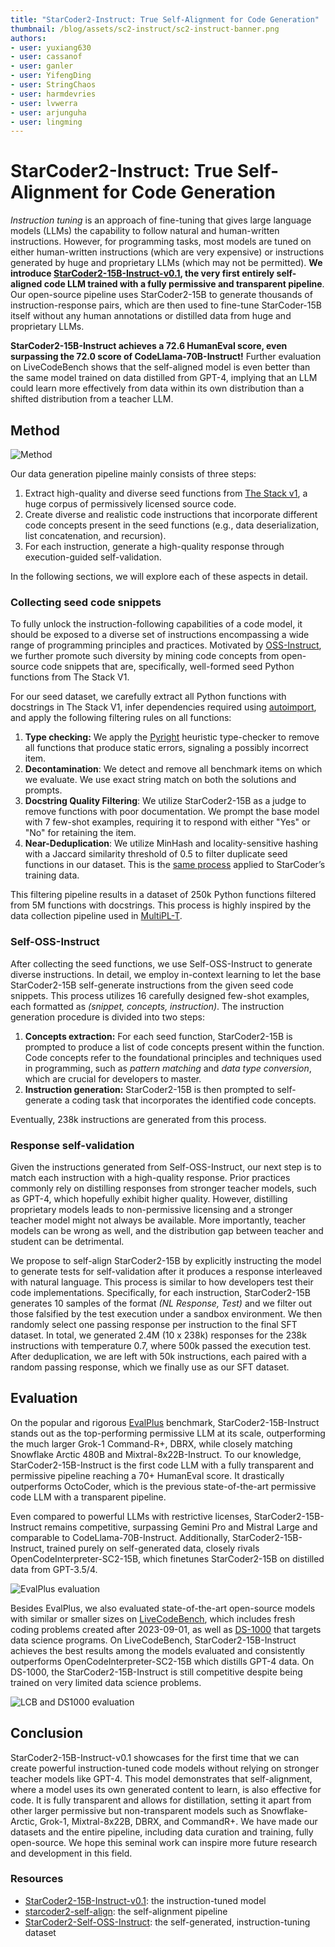```yaml
---
title: "StarCoder2-Instruct: True Self-Alignment for Code Generation" 
thumbnail: /blog/assets/sc2-instruct/sc2-instruct-banner.png
authors:
- user: yuxiang630
- user: cassanof
- user: ganler
- user: YifengDing
- user: StringChaos
- user: harmdevries
- user: lvwerra
- user: arjunguha
- user: lingming
---
```


# StarCoder2-Instruct: True Self-Alignment for Code Generation

<!-- <div class="flex items-center justify-center"> -->
<!-- <img src="/path/to/banner" alt="StarCoder2-Instruct"> -->
<!-- </div> -->

*Instruction tuning* is an approach of fine-tuning that gives large language models (LLMs) the capability to follow natural and human-written instructions. However, for programming tasks, most models are tuned on either human-written instructions (which are very expensive) or instructions generated by huge and proprietary LLMs (which may not be permitted). **We introduce [StarCoder2-15B-Instruct-v0.1](https://huggingface.co/bigcode/starcoder2-15b-instruct-v0.1), the very first entirely self-aligned code LLM trained with a fully permissive and transparent pipeline**. Our open-source pipeline uses StarCoder2-15B to generate thousands of instruction-response pairs, which are then used to fine-tune StarCoder-15B itself without any human annotations or distilled data from huge and proprietary LLMs.

**StarCoder2-15B-Instruct achieves a 72.6 HumanEval score, even surpassing the 72.0 score of CodeLlama-70B-Instruct!** Further evaluation on LiveCodeBench shows that the self-aligned model is even better than the same model trained on data distilled from GPT-4, implying that an LLM could learn more effectively from data within its own distribution than a shifted distribution from a teacher LLM.

## Method

<div class="flex items-center justify-center">
<img src="https://huggingface.co/datasets/bigcode/starcoder2-instruct-assets/resolve/main/method.png" alt="Method">
</div>

Our data generation pipeline mainly consists of three steps:

1. Extract high-quality and diverse seed functions from [The Stack v1](https://huggingface.co/datasets/bigcode/the-stack), a huge corpus of permissively licensed source code.
2. Create diverse and realistic code instructions that incorporate different code concepts present in the seed functions (e.g., data deserialization, list concatenation, and recursion).
3. For each instruction, generate a high-quality response through execution-guided self-validation.

In the following sections, we will explore each of these aspects in detail.

### Collecting seed code snippets

To fully unlock the instruction-following capabilities of a code model, it should be exposed to a diverse set of instructions encompassing a wide range of programming principles and practices. Motivated by [OSS-Instruct](https://github.com/ise-uiuc/magicoder), we further promote such diversity by mining code concepts from open-source code snippets that are, specifically, well-formed seed Python functions from The Stack V1.

For our seed dataset, we carefully extract all Python functions with docstrings in The Stack V1, infer dependencies required using [autoimport](https://lyz-code.github.io/autoimport/), and apply the following filtering rules on all functions:

1. **Type checking:** We apply the [Pyright](https://github.com/microsoft/pyright) heuristic type-checker to remove all functions that produce static errors, signaling a possibly incorrect item.
2. **Decontamination**: We detect and remove all benchmark items on which we evaluate. We use exact string match on both the solutions and prompts.
3. **Docstring Quality Filtering**: We utilize StarCoder2-15B as a judge to remove functions with poor documentation. We prompt the base model with 7 few-shot examples, requiring it to respond with either "Yes" or "No" for retaining the item.
4. **Near-Deduplication**: We utilize MinHash and locality-sensitive hashing with a Jaccard similarity threshold of 0.5 to filter duplicate seed functions in our dataset. This is the [same process](https://huggingface.co/blog/dedup) applied to StarCoder’s training data.

This filtering pipeline results in a dataset of 250k Python functions filtered from 5M functions with docstrings. This process is highly inspired by the data collection pipeline used in [MultiPL-T](https://huggingface.co/datasets/nuprl/MultiPL-T).

### Self-OSS-Instruct

After collecting the seed functions, we use Self-OSS-Instruct to generate diverse instructions. In detail, we employ in-context learning to let the base StarCoder2-15B self-generate instructions from the given seed code snippets. This process utilizes 16 carefully designed few-shot examples, each formatted as *(snippet, concepts, instruction)*. The instruction generation procedure is divided into two steps:

1. **Concepts extraction:** For each seed function, StarCoder2-15B is prompted to produce a list of code concepts present within the function. Code concepts refer to the foundational principles and techniques used in programming, such as *pattern matching* and *data type conversion*, which are crucial for developers to master.
2. **Instruction generation:** StarCoder2-15B is then prompted to self-generate a coding task that incorporates the identified code concepts.

Eventually, 238k instructions are generated from this process.

### Response self-validation

Given the instructions generated from Self-OSS-Instruct, our next step is to match each instruction with a high-quality response. Prior practices commonly rely on distilling responses from stronger teacher models, such as GPT-4, which hopefully exhibit higher quality. However, distilling proprietary models leads to non-permissive licensing and a stronger teacher model might not always be available. More importantly, teacher models can be wrong as well, and the distribution gap between teacher and student can be detrimental.

We propose to self-align StarCoder2-15B by explicitly instructing the model to generate tests for self-validation after it produces a response interleaved with natural language. This process is similar to how developers test their code implementations. Specifically, for each instruction, StarCoder2-15B generates 10 samples of the format *(NL Response, Test)* and we filter out those falsified by the test execution under a sandbox environment. We then randomly select one passing response per instruction to the final SFT dataset. In total, we generated 2.4M (10 x 238k) responses for the 238k instructions with temperature 0.7, where 500k passed the execution test. After deduplication, we are left with 50k instructions, each paired with a random passing response, which we finally use as our SFT dataset.

## Evaluation

On the popular and rigorous [EvalPlus](https://github.com/evalplus/evalplus) benchmark, StarCoder2-15B-Instruct stands out as the top-performing permissive LLM at its scale, outperforming the much larger Grok-1 Command-R+, DBRX, while closely matching Snowflake Arctic 480B and Mixtral-8x22B-Instruct. To our knowledge, StarCoder2-15B-Instruct is the first code LLM with a fully transparent and permissive pipeline reaching a 70+ HumanEval score. It drastically outperforms OctoCoder, which is the previous state-of-the-art permissive code LLM with a transparent pipeline.

Even compared to powerful LLMs with restrictive licenses, StarCoder2-15B-Instruct remains competitive, surpassing Gemini Pro and Mistral Large and comparable to CodeLlama-70B-Instruct. Additionally, StarCoder2-15B-Instruct, trained purely on self-generated data, closely rivals OpenCodeInterpreter-SC2-15B, which finetunes StarCoder2-15B on distilled data from GPT-3.5/4.

<div class="flex items-center justify-center">
<img src="https://huggingface.co/datasets/bigcode/starcoder2-instruct-assets/resolve/main/evalplus.png" alt="EvalPlus evaluation">
</div>

Besides EvalPlus, we also evaluated state-of-the-art open-source models with similar or smaller sizes on [LiveCodeBench](https://livecodebench.github.io), which includes fresh coding problems created after 2023-09-01, as well as [DS-1000](https://ds1000-code-gen.github.io) that targets data science programs. On LiveCodeBench, StarCoder2-15B-Instruct achieves the best results among the models evaluated and consistently outperforms OpenCodeInterpreter-SC2-15B which distills GPT-4 data. On DS-1000, the StarCoder2-15B-Instruct is still competitive despite being trained on very limited data science problems.

<div class="flex items-center justify-center">
<img src="https://huggingface.co/datasets/bigcode/starcoder2-instruct-assets/resolve/main/lcb-ds1000.png" alt="LCB and DS1000 evaluation">
</div>

## Conclusion

StarCoder2-15B-Instruct-v0.1 showcases for the first time that we can create powerful instruction-tuned code models without relying on stronger teacher models like GPT-4. This model demonstrates that self-alignment, where a model uses its own generated content to learn, is also effective for code. It is fully transparent and allows for distillation, setting it apart from other larger permissive but non-transparent models such as Snowflake-Arctic, Grok-1, Mixtral-8x22B, DBRX, and CommandR+. We have made our datasets and the entire pipeline, including data curation and training, fully open-source. We hope this seminal work can inspire more future research and development in this field.

### Resources

- [StarCoder2-15B-Instruct-v0.1](https://huggingface.co/bigcode/starcoder2-15b-instruct-v0.1): the instruction-tuned model
- [starcoder2-self-align](https://github.com/bigcode-project/starcoder2-self-align): the self-alignment pipeline
- [StarCoder2-Self-OSS-Instruct](https://huggingface.co/datasets/bigcode/self-oss-instruct-sc2-exec-filter-50k/): the self-generated, instruction-tuning dataset
